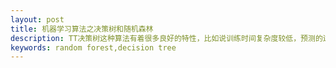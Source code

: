 ```yaml
---
layout: post
title: 机器学习算法之决策树和随机森林
description: TT决策树这种算法有着很多良好的特性，比如说训练时间复杂度较低，预测的过程比较快速，模型容易展示（容易将得到的决策树做成图片展示出来）等。但是同时，单决策树又有一些不好的地方，比如说容易over-fitting，虽然有一些方法，如剪枝可以减少这种情况，但是还是不够的。逻辑回归(Logistic Regression, LR)模型其实仅在线性回归的基础上，套用了一个逻辑函数，但也就由于这个逻辑函数，使得逻辑回归模型成为了机器学习领域一颗耀眼的明星，更是计算广告学的核心。
keywords: random forest,decision tree
---
```

